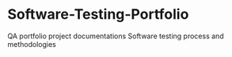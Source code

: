 # Software-Testing-Portfolio
QA portfolio project documentations
Software testing process and methodologies
